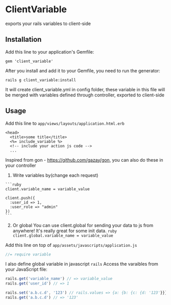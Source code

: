 # ClientVariable

exports your rails variables to client-side

## Installation

Add this line to your application's Gemfile:

    gem 'client_variable'

After you install and add it to your Gemfile, you need to run the generator:

    rails g client_variable:install

It will create client_variable.yml in config folder, these variable in this file will be merged with variables defined through controller, exported to client-side

## Usage

Add this line to `app/views/layouts/application.html.erb`

``` erb
<head>
  <title>some title</title>
  <%= include_variable %>
  <!-- include your action js code -->
  ...
```

Inspired from gon - https://github.com/gazay/gon, you can also do these in your controller

  1. Write variables by(change each request)

    ```ruby
    client.variable_name = variable_value

    client.push({
      :user_id => 1,
      :user_role => "admin"
    })
    ```

  2. Or global
    You can use client.global for sending your data to js from anywhere! It's really great for some init data.
    ``` ruby
    client.global.variable_name = variable_value
    ```

Add this line on top of `app/assets/javascripts/application.js`
``` js
//= require variable
```
I also define global variable in javascript `rails`
Access the varaibles from your JavaScript file:

``` js
rails.get('variable_name') // => variable_value
rails.get('user_id') // => 1

rails.set('a.b.c.d', '123') // rails.values => {a: {b: {c: {d: '123'}}}}
rails.get('a.b.c.d') // => '123'
```
